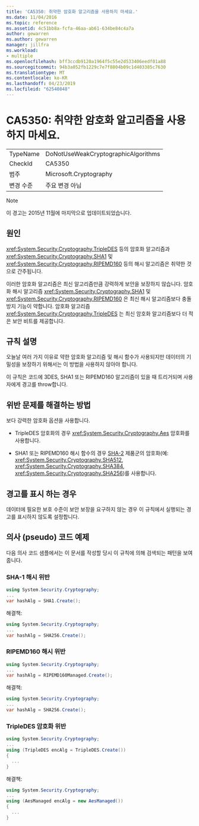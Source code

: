 ```yaml
---
title: 'CA5350: 취약한 암호화 알고리즘을 사용하지 마세요.'
ms.date: 11/04/2016
ms.topic: reference
ms.assetid: 4c51bb8a-fcfa-46aa-ab61-634be84c4a7a
author: gewarren
ms.author: gewarren
manager: jillfra
ms.workload:
- multiple
ms.openlocfilehash: bff3ccdb9120a1964f5c55e2d533406eedf01a88
ms.sourcegitcommit: 94b3a052fb1229c7e7f8804b09c1d403385c7630
ms.translationtype: MT
ms.contentlocale: ko-KR
ms.lasthandoff: 04/23/2019
ms.locfileid: "62540848"
---
```

# <a name="ca5350-do-not-use-weak-cryptographic-algorithms"></a>CA5350: 취약한 암호화 알고리즘을 사용하지 마세요.

|||
|-|-|
|TypeName|DoNotUseWeakCryptographicAlgorithms|
|CheckId|CA5350|
|범주|Microsoft.Cryptography|
|변경 수준|주요 변경 아님|

> [!NOTE]
> 이 경고는 2015년 11월에 마지막으로 업데이트되었습니다.

## <a name="cause"></a>원인

<xref:System.Security.Cryptography.TripleDES> 등의 암호화 알고리즘과 <xref:System.Security.Cryptography.SHA1> 및 <xref:System.Security.Cryptography.RIPEMD160> 등의 해시 알고리즘은 취약한 것으로 간주됩니다.

이러한 암호화 알고리즘은 최신 알고리즘만큼 강력하게 보안을 보장하지 않습니다. 암호화 해시 알고리즘 <xref:System.Security.Cryptography.SHA1> 및 <xref:System.Security.Cryptography.RIPEMD160> 은 최신 해시 알고리즘보다 충돌 방지 기능이 약합니다. 암호화 알고리즘 <xref:System.Security.Cryptography.TripleDES> 는 최신 암호화 알고리즘보다 더 적은 보안 비트를 제공합니다.

## <a name="rule-description"></a>규칙 설명

오늘날 여러 가지 이유로 약한 암호화 알고리즘 및 해시 함수가 사용되지만 데이터의 기밀성을 보장하기 위해서는 이 방법을 사용하지 않아야 합니다.

이 규칙은 코드에 3DES, SHA1 또는 RIPEMD160 알고리즘이 있을 때 트리거되며 사용자에게 경고를 throw합니다.

## <a name="how-to-fix-violations"></a>위반 문제를 해결하는 방법

보다 강력한 암호화 옵션을 사용합니다.

- TripleDES 암호화의 경우 <xref:System.Security.Cryptography.Aes> 암호화를 사용합니다.

- SHA1 또는 RIPEMD160 해시 함수의 경우 [SHA-2](/windows/desktop/SecCrypto/hash-and-signature-algorithms) 제품군의 암호화(예: <xref:System.Security.Cryptography.SHA512>, <xref:System.Security.Cryptography.SHA384>, <xref:System.Security.Cryptography.SHA256>)를 사용합니다.

## <a name="when-to-suppress-warnings"></a>경고를 표시 하는 경우

데이터에 필요한 보호 수준이 보안 보장을 요구하지 않는 경우 이 규칙에서 실행되는 경고를 표시하지 않도록 설정합니다.

## <a name="pseudo-code-examples"></a>의사 (pseudo) 코드 예제

다음 의사 코드 샘플에서는 이 문서를 작성할 당시 이 규칙에 의해 검색되는 패턴을 보여 줍니다.

### <a name="sha-1-hashing-violation"></a>SHA-1 해시 위반

```csharp
using System.Security.Cryptography;
...
var hashAlg = SHA1.Create();
```

해결책:

```csharp
using System.Security.Cryptography;
...
var hashAlg = SHA256.Create();
```

### <a name="ripemd160-hashing-violation"></a>RIPEMD160 해시 위반

```csharp
using System.Security.Cryptography;
...
var hashAlg = RIPEMD160Managed.Create();
```

해결책:

```csharp
using System.Security.Cryptography;
...
var hashAlg = SHA256.Create();
```

### <a name="tripledes-encryption-violation"></a>TripleDES 암호화 위반

```csharp
using System.Security.Cryptography;
...
using (TripleDES encAlg = TripleDES.Create())
{
  ...
}
```

해결책:

```csharp
using System.Security.Cryptography;
...
using (AesManaged encAlg = new AesManaged())
{
  ...
}
```